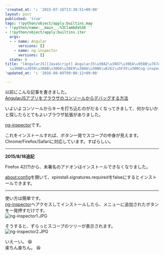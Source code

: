 ```yaml
---
'created_at: ': '2015-07-16T13:30:51+09:00'
layout: post
published: 'true'
tags: !!python/object/apply:builtins.map
- !!python/name:__main__.%3Clambda%3E ''
- !!python/object/apply:builtins.iter
  args:
  - - name: Angular
      versions: []
    - name: ng-inspector
      versions: []
  state: 0
title: "[AngularJS][JavaScript] AngularJS\u30A2\u30D7\u30EA\u958B\u767A\u3092\u697D\
  \u306B\u3059\u308B\u30D6\u30E9\u30A6\u30B6\u62E1\u5F35\u300Cng-inspector\u300D"
'updated_at: ': '2016-08-09T09:08:12+09:00'

---
```

以前にこんな記事を書きました。  
[AngularJSアプリをブラウザのコンソールからデバッグする方法](http://qiita.com/sengoku/items/02029aad29cd7f5744bb)  
  
いよいよコンソールからキーを打ち込むのがだるくなってきまして、何かないかと探したらとてもよいブラウザ拡張がありました。  
  
[ng-inspector](http://ng-inspector.org/)です。  
  
これをインストールすれば、ボタン一発でスコープの中身が見えます。  
Chrome/Firefox/Safariに対応しています。すばらしい。  
  
----  
  
**2015/8/18追記**  
  
Firefox 42(?)から、未署名のアドオンはインストールできなくなりました。  
  
[about:config](about:config)を開いて、xpinstall.signatures.requiredをfalseにするとインストールできます。  
  
----  
  
使い方は簡単です。  
[ng-inspector](http://ng-inspector.org/)へアクセスしてインストールしたら、メニューに追加されたボタンを一発押すだけです。  
![ng-inspector1.JPG](/assets/images/d92ee9a4-91af-4c77-b024-c3833b79f00a.jpeg)  
  
そうすると、ずらっとスコープのツリーが表示されます。  
![ng-inspector2.JPG](/assets/images/a5aba435-b611-8ef4-1d94-d166e9af3c81.jpeg)  
  
いえーい。 :laughing:   
楽ちん楽ちん。 :satisfied:   
  
  

